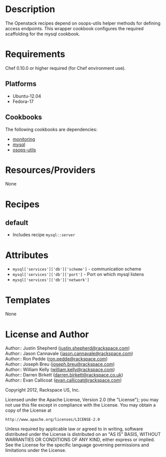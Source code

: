 Description
===========

The Openstack recipes depend on osops-utils helper methods for defining access endpoints. This wrapper cookbook configures the required scaffolding for the mysql cookbook.

Requirements
============

Chef 0.10.0 or higher required (for Chef environment use).

Platforms
--------

* Ubuntu-12.04
* Fedora-17

Cookbooks
---------

The following cookbooks are dependencies:

* [monitoring](https://github.com/rcbops-cookbooks/monitoring)
* [mysql](https://github.com/rcbops-cookbooks/mysql)
* [osops-utils](https://github.com/rcbops-cookbooks/osops-utils)

Resources/Providers
===================

None


Recipes
=======

default
----
- Includes recipe `mysql::server`

Attributes
==========

* `mysql['services']['db']['scheme']` - communication scheme
* `mysql['services']['db']['port']` - Port on which mysql listens
* `mysql['services']['db']['network']` 


Templates
=========

None

License and Author
==================

Author:: Justin Shepherd (<justin.shepherd@rackspace.com>)  
Author:: Jason Cannavale (<jason.cannavale@rackspace.com>)  
Author:: Ron Pedde (<ron.pedde@rackspace.com>)  
Author:: Joseph Breu (<joseph.breu@rackspace.com>)  
Author:: William Kelly (<william.kelly@rackspace.com>)  
Author:: Darren Birkett (<darren.birkett@rackspace.co.uk>)  
Author:: Evan Callicoat (<evan.callicoat@rackspace.com>)  

Copyright 2012, Rackspace US, Inc.  

Licensed under the Apache License, Version 2.0 (the "License");
you may not use this file except in compliance with the License.
You may obtain a copy of the License at

    http://www.apache.org/licenses/LICENSE-2.0

Unless required by applicable law or agreed to in writing, software
distributed under the License is distributed on an "AS IS" BASIS,
WITHOUT WARRANTIES OR CONDITIONS OF ANY KIND, either express or implied.
See the License for the specific language governing permissions and
limitations under the License.
